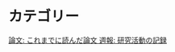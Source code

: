 # カテゴリー
<div class="grid">
  <a href="research-papers" class="card">
    論文: これまでに読んだ論文
  </a>
  <a href="weekly-reports" class="card">
    週報: 研究活動の記録
  </a>
</div>
